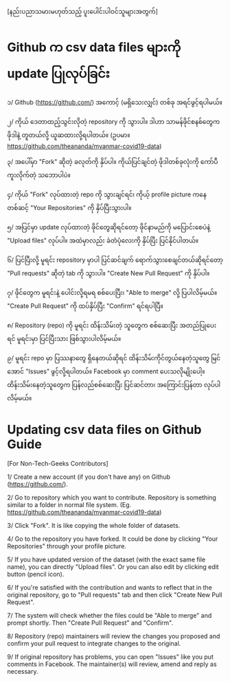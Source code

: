 [နည်းပညာသမားမဟုတ်သည့် ပူးပေါင်းပါဝင်သူများအတွက်]
# Github က csv data files များကို update ပြုလုပ်ခြင်း

၁/ Github (https://github.com/) အကောင့် (မရှိသေးလျှင်) တစ်ခု အရင်ဖွင့်ရပါမယ်။

၂/ ကိုယ် ဒေတာထည့်သွင်းလိုတဲ့ repository ကို သွားပါ။ ဒါဟာ သာမန်ဖိုင်စနစ်တွေက ဖိုဒါနဲ့ တူတယ်လို့ ယူဆထားလို့ရပါတယ်။ (ဥပမာ။ https://github.com/theananda/myanmar-covid19-data) 

၃/ အပေါ်မှာ "Fork" ဆိုတဲ့ ခလုတ်ကို နှိပ်ပါ။ ကိုယ်ပြင်ချင်တဲ့ ဖိုဒါတစ်ခုလုံးကို ကော်ပီ ကူးလိုက်တဲ့ သဘောပါပဲ။

၄/ ကိုယ် "Fork" လုပ်ထားတဲ့ repo ကို သွားချင်ရင်၊ ကိုယ့် profile picture ကနေတစ်ဆင့် "Your Repositories" ကို နှိပ်ပြီးသွားပါ။

၅/ အပြင်မှာ update လုပ်ထားတဲ့ ဖိုင်တွေဆိုရင်တော့ ဖိုင်နာမည်ကို မပြောင်းစေပဲနဲ့ "Upload files" လုပ်ပါ။ အထဲမှာလည်း ခဲတံပုံလေးကို နှိပ်ပြီး ပြင်နိုင်ပါတယ်။

၆/ ပြင်ပြီးလို့ မူရင်း repository မှာပါ ပြင်ဆင်ချက် ရောက်သွားစေချင်တယ်ဆိုရင်တော့ "Pull requests" ဆိုတဲ့ tab ကို သွားပါ။ "Create New Pull Request" ကို နှိပ်ပါ။ 

၇/ ဖိုင်တွေက မူရင်းနဲ့ ပေါင်းလို့ရမရ စစ်ပေးပြီး၊ "Able to merge"  လို့ ပြပါလိမ့်မယ်။  "Create Pull Request" ကို ထပ်နှိပ်ပြီး "Confirm" ရင်ရပါပြီ။

၈/ Repository (repo) ကို မူရင်း ထိန်းသိမ်းတဲ့ သူတွေက စစ်ဆေးပြီး အတည်ပြုပေးရင် မူရင်းမှာ ပြင်ပြီးသား ဖြစ်သွားပါလိမ့်မယ်။

၉/ မူရင်း repo မှာ ပြဿနာတွေ ရှိနေတယ်ဆိုရင် ထိန်းသိမ်းကိုင်တွယ်နေတဲ့သူတွေ မြင်အောင် "Issues" ဖွင့်လို့ရပါတယ်။ Facebook မှာ comment ပေးသလိုမျိုးပေါ့။ ထိန်းသိမ်းနေတဲ့သူတွေက ပြန်လည်စစ်ဆေးပြီး ပြင်ဆင်တာ၊ အကြောင်းပြန်တာ လုပ်ပါလိမ့်မယ်။


# Updating csv data files on Github Guide
[For Non-Tech-Geeks Contributors]

1/ Create a new account (if you don't have any) on Github (https://github.com/). 

2/ Go to repository which you want to contribute. Repository is something similar to a folder in normal file system. (Eg. https://github.com/theananda/myanmar-covid19-data)

3/ Click "Fork". It is like copying the whole folder of datasets.

4/ Go to the repository you have forked. It could be done by clicking "Your Repositories" through your profile picture.

5/ If you have updated version of the dataset (with the exact same file name), you can directly "Upload files". Or you can also edit by clicking edit button (pencil icon).

6/ If you're satisfied with the contribution and wants to reflect that in the original repository, go to "Pull requests" tab and then click "Create New Pull Request". 

7/ The system will check whether the files could be "Able to merge" and prompt shortly. Then "Create Pull Request" and "Confirm". 

8/ Repository (repo) maintainers will review the changes you proposed and confirm your pull request to integrate changes to the original.  
 
9/ If original repository has problems, you can open "Issues" like you put comments in Facebook. The maintainer(s) will review, amend and reply as necessary. 
